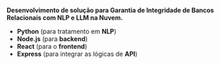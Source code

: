 **Desenvolvimento de solução para Garantia de Integridade de Bancos Relacionais com NLP e LLM na Nuvem.**  
- **Python** (para tratamento em **NLP**)  
- **Node.js** (para **backend**)  
- **React** (para o **frontend**)  
- **Express** (para integrar as lógicas de **API**)
